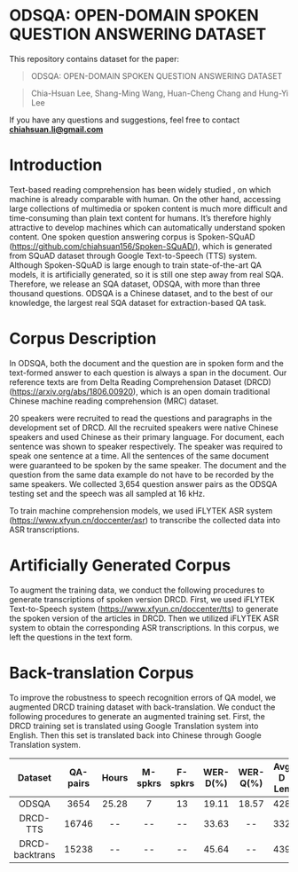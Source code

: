 
# ODSQA: OPEN-DOMAIN SPOKEN QUESTION ANSWERING DATASET

This repository contains dataset for the paper:
> ODSQA: OPEN-DOMAIN SPOKEN QUESTION ANSWERING DATASET

> Chia-Hsuan Lee, Shang-Ming Wang, Huan-Cheng Chang and Hung-Yi Lee

If you have any questions and suggestions, feel free to contact **chiahsuan.li@gmail.com**

# Introduction
Text-based reading comprehension has been widely studied , on which machine is already comparable with human. On the other hand, accessing large collections of multimedia or spoken content is much more difficult and time-consuming than plain text content for humans. It’s therefore highly attractive to develop machines
which can automatically understand spoken content. 
One spoken question answering corpus is Spoken-SQuAD (https://github.com/chiahsuan156/Spoken-SQuAD/), which is generated from SQuAD dataset through Google Text-to-Speech (TTS) system. Although Spoken-SQuAD is large enough to train state-of-the-art QA models, it is artificially generated, so it is still one step away from real SQA. Therefore, we release an SQA dataset, ODSQA, with more than three thousand questions. ODSQA is a Chinese dataset, and  to the best of our knowledge, the largest real SQA dataset for extraction-based QA task. 

# Corpus Description
In ODSQA, both the document and the question are in spoken form and the text-formed answer to each question is always a span in the document. Our reference texts are from Delta Reading Comprehension Dataset (DRCD)(https://arxiv.org/abs/1806.00920), which is an open domain traditional Chinese machine reading comprehension (MRC) dataset. 

20 speakers were recruited to read the questions and paragraphs in the development set of DRCD. All the recruited speakers were native Chinese speakers and used Chinese as their primary language. For document, each sentence was shown to speaker respectively. The speaker was required to speak one sentence at a time. All the sentences of the same document were guaranteed to be spoken by the same speaker. The document and the question from the same data example do not have to be recorded by the same speakers.
We collected 3,654 question answer pairs as the ODSQA testing set and the speech was all sampled at 16 kHz.

To train machine comprehension models, we used iFLYTEK ASR system (https://www.xfyun.cn/doccenter/asr) to transcribe the collected data into ASR transcriptions.

#  Artificially Generated Corpus
To augment the training data, we conduct the following procedures to generate transcriptions of spoken version DRCD. First, we used iFLYTEK Text-to-Speech system (https://www.xfyun.cn/doccenter/tts) to generate the spoken version of the articles in DRCD. Then we utilized iFLYTEK ASR system to obtain the corresponding ASR transcriptions. In this corpus, we left the questions in the text form. 

#  Back-translation Corpus
To improve the robustness to speech recognition errors of QA model, we augmented DRCD training dataset with back-translation. We conduct the following procedures to generate an augmented training set. First, the DRCD training set is translated using Google Translation system into English. Then this set is translated back into Chinese through Google Translation system.


|Dataset| QA-pairs   | Hours      | M-spkrs  | F-spkrs  | WER-D(%)  | WER-Q(%)  | Avg D Len  | AvgQ Len  | 
|:---------:|:---------: |:--------:| :--------:| :--------:|:--------:|:--------:|:--------:|:--------:|
|ODSQA| 3654| 25.28|7|13|19.11|18.57|428|22|
|DRCD-TTS|16746|--|--|--|33.63|--|332|20|
|DRCD-backtrans|15238|--|--|--|45.64|--|439|20|

